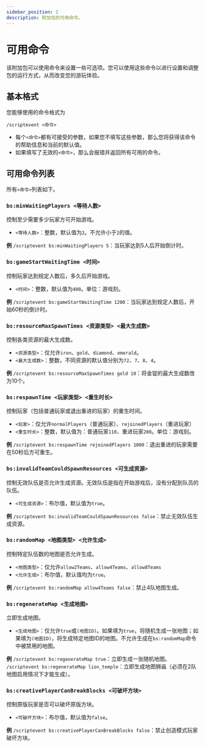 ```yaml
---
sidebar_position: 2
description: 附加包的可用命令。
---
```


# 可用命令

该附加包可以使用命令来设置一些可选项。您可以使用这些命令以进行设置和调整包的运行方式，从而改变您的游玩体验。

## 基本格式

您能够使用的命令格式为

```text
/scriptevent <命令>
```

- 每个`<命令>`都有可接受的参数，如果您不填写这些参数，那么您将获得该命令的帮助信息和当前的默认值。
- 如果填写了无效的`<命令>`，那么会报错并返回所有可用的命令。

## 可用命令列表

所有`<命令>`列表如下。

### `bs:minWaitingPlayers <等待人数>`

控制至少需要多少玩家方可开始游戏。

- `<等待人数>`：整数，默认值为`2`。不允许小于`2`的值。

**例** `/scriptevent bs:minWaitingPlayers 5`：当玩家达到5人后开始倒计时。

### `bs:gameStartWaitingTime <时间>`

控制玩家达到规定人数后，多久后开始游戏。

- `<时间>`：整数，默认值为`400`。单位：游戏刻。

**例** `/scriptevent bs:gameStartWaitingTime 1200`：当玩家达到规定人数后，开始60秒的倒计时。

### `bs:resourceMaxSpawnTimes <资源类型> <最大生成数>`

控制各类资源的最大生成数。

- `<资源类型>`：仅允许`iron`、`gold`、`diamond`、`emerald`。
- `<最大生成数>`：整数，不同资源的默认值分别为`72`、`7`、`8`、`4`。

**例** `/scriptevent bs:resourceMaxSpawnTimes gold 10`：将金锭的最大生成数改为10个。

### `bs:respawnTime <玩家类型> <重生时长>`

控制玩家（包括普通玩家或退出重进的玩家）的重生时间。

- `<玩家>`：仅允许`normalPlayers`（普通玩家）、`rejoinedPlayers`（重进玩家）
- `<重生时长>`：整数，默认值为：普通玩家`110`、重进玩家`200`。单位：游戏刻。

**例** `/scriptevent bs:respawnTime rejoinedPlayers 1000`：退出重进的玩家需要在50秒后方可重生。

### `bs:invalidTeamCouldSpawnResources <可生成资源>`

控制无效队伍是否允许生成资源。无效队伍是指在开始游戏后，没有分配到队员的队伍。

- `<可生成资源>`：布尔值，默认值为`true`。

**例** `/scriptevent bs:invalidTeamCouldSpawnResources false`：禁止无效队伍生成资源。

### `bs:randomMap <地图类型> <允许生成>`

控制特定队伍数的地图是否允许生成。

- `<地图类型>`：仅允许`allow2Teams`、`allow4Teams`、`allow8Teams`
- `<允许生成>`：布尔值，默认值均为`true`。

**例** `/scriptevent bs:randomMap allow4Teams false`：禁止4队地图生成。

### `bs:regenerateMap <生成地图>`

立即生成地图。

- `<生成地图>`：仅允许`true`或`(地图ID)`。如果填为`true`，将随机生成一张地图；如果填为`(地图ID)`，将生成特定地图ID的地图。不允许生成在`bs:randomMap`命令中被禁用的地图。

**例** `/scriptevent bs:regenerateMap true`：立即生成一张随机地图。
`/scriptevent bs:regenerateMap lion_temple`：立即生成地图狮庙（必须在2队地图启用情况下才能生成）。

### `bs:creativePlayerCanBreakBlocks <可破坏方块>`

控制原版玩家是否可以破坏原版方块。

- `<可破坏方块>`：布尔值，默认值为`false`。

**例** `/scriptevent bs:creativePlayerCanBreakBlocks false`：禁止创造模式玩家破坏方块。

